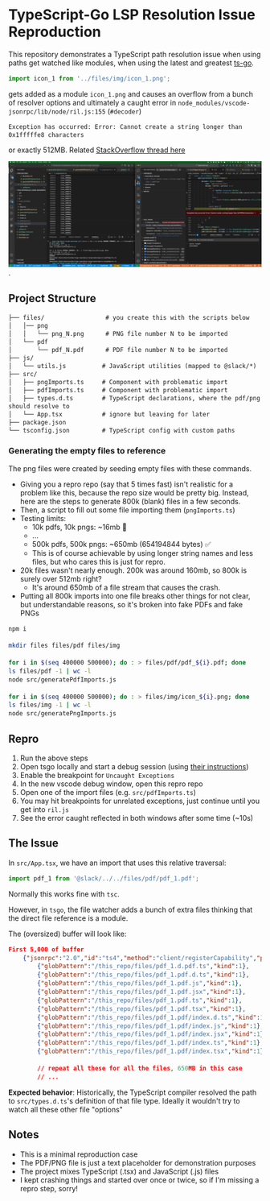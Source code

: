 # TypeScript-Go LSP Resolution Issue Reproduction

This repository demonstrates a TypeScript path resolution issue when using paths get watched like modules, when using the latest and greatest [ts-go](https://github.com/microsoft/typescript-go).

```typescript
import icon_1 from '../files/img/icon_1.png';
```
gets added as a module `icon_1.png` and causes an overflow from a bunch of resolver options and ultimately a caught error in `node_modules/vscode-jsonrpc/lib/node/ril.js:155` (`#decoder`)
```
Exception has occurred: Error: Cannot create a string longer than 0x1fffffe8 characters
```
or exactly 512MB. Related [StackOverflow thread here](https://stackoverflow.com/questions/68230031/cannot-create-a-string-longer-than-0x1fffffe8-characters-in-json-parse/68263704#68263704)

![debugger exception](tsgo_buffer_catch2.png "debugger exception"). 

## Project Structure

```
├── files/                 # you create this with the scripts below
│   │── png
│   │   └── png_N.png      # PNG file number N to be imported
│   └── pdf
│       └── pdf_N.pdf      # PDF file number N to be imported
├── js/
│   └── utils.js          # JavaScript utilities (mapped to @slack/*)
├── src/
│   ├── pngImports.ts     # Component with problematic import
│   ├── pdfImports.ts     # Component with problematic import
│   ├── types.d.ts        # TypeScript declarations, where the pdf/png should resolve to
│   └── App.tsx           # ignore but leaving for later
├── package.json
└── tsconfig.json         # TypeScript config with custom paths
```

### Generating the empty files to reference
The png files were created by seeding empty files with these commands. 
- Giving you a repro repo (say that 5 times fast) isn't realistic for a problem like this, because the repo size would be pretty big. Instead, here are the steps to generate 800k (blank) files in a few seconds.
- Then, a script to fill out some file importing them (`pngImports.ts`)
- Testing limits:
	- 10k pdfs, 10k pngs: ~16mb 🚫
	- ...
	- 500k pdfs, 500k pngs: ~650mb (654194844 bytes) ✅
	- This is of course achievable by using longer string names and less files, but who cares this is just for repro.
- 20k files wasn't nearly enough. 200k was around 160mb, so 800k is surely over 512mb right? 
   - It's around 650mb of a file stream that causes the crash.
- Putting all 800k imports into one file breaks other things for not clear, but understandable reasons, so it's broken into fake PDFs and fake PNGs

```bash
npm i

mkdir files files/pdf files/img

for i in $(seq 400000 500000); do : > files/pdf/pdf_${i}.pdf; done
ls files/pdf -1 | wc -l
node src/generatePdfImports.js 

for i in $(seq 400000 500000); do : > files/img/icon_${i}.png; done
ls files/img -1 | wc -l
node src/generatePngImports.js 
```

## Repro
1. Run the above steps
2. Open tsgo locally and start a debug session (using [their instructions](https://github.com/microsoft/typescript-go/?tab=readme-ov-file#running-lsp-prototype))
3. Enable the breakpoint for `Uncaught Exceptions`
4. In the new vscode debug window, open this repro repo
5. Open one of the import files (e.g. `src/pdfImports.ts`)
6. You may hit breakpoints for unrelated exceptions, just continue until you get into `ril.js`
6. See the error caught reflected in both windows after some time (~10s)

## The Issue

In `src/App.tsx`, we have an import that uses this relative traversal:
```typescript
import pdf_1 from '@slack/../../files/pdf/pdf_1.pdf';
```
Normally this works fine with `tsc`.

However, in `tsgo`, the file watcher adds a bunch of extra files thinking that the direct file reference is a module.

The (oversized) buffer will look like:
```json
First 5,000 of buffer
	{"jsonrpc":"2.0","id":"ts4","method":"client/registerCapability","params":{"registrations":[{"id":"watcher-3","method":"workspace/didChangeWatchedFiles","registerOptions":{"watchers":[
		{"globPattern":"/this_repo/files/pdf_1.d.pdf.ts","kind":1},
		{"globPattern":"/this_repo/files/pdf_1.pdf.d.ts","kind":1},
		{"globPattern":"/this_repo/files/pdf_1.pdf.js","kind":1},
		{"globPattern":"/this_repo/files/pdf_1.pdf.jsx","kind":1},
		{"globPattern":"/this_repo/files/pdf_1.pdf.ts","kind":1},
		{"globPattern":"/this_repo/files/pdf_1.pdf.tsx","kind":1},
		{"globPattern":"/this_repo/files/pdf_1.pdf/index.d.ts","kind":1},
		{"globPattern":"/this_repo/files/pdf_1.pdf/index.js","kind":1},
		{"globPattern":"/this_repo/files/pdf_1.pdf/index.jsx","kind":1},
		{"globPattern":"/this_repo/files/pdf_1.pdf/index.ts","kind":1},
		{"globPattern":"/this_repo/files/pdf_1.pdf/index.tsx","kind":1},

		// repeat all these for all the files, 650MB in this case
		// ...
```


**Expected behavior**: Historically, the TypeScript compiler resolved the path to `src/types.d.ts`'s definition of that file type. Ideally it wouldn't try to watch all these other file "options"


## Notes
- This is a minimal reproduction case
- The PDF/PNG file is just a text placeholder for demonstration purposes
- The project mixes TypeScript (.tsx) and JavaScript (.js) files
- I kept crashing things and started over once or twice, so if I'm missing a repro step, sorry!
